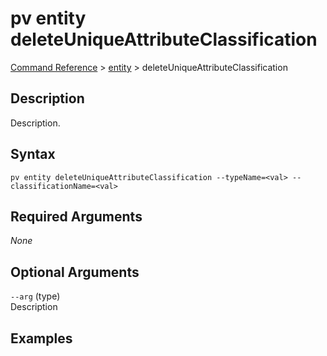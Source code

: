 # pv entity deleteUniqueAttributeClassification
[Command Reference](../../../README.md#command-reference) > [entity](./main.md) > deleteUniqueAttributeClassification

## Description
Description.

## Syntax
```
pv entity deleteUniqueAttributeClassification --typeName=<val> --classificationName=<val>
```

## Required Arguments
*None*

## Optional Arguments
`--arg` (type)  
Description

## Examples
```powershell

```